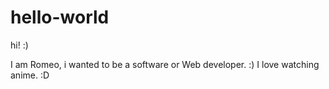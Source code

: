 # hello-world

hi! :)

I am Romeo, i wanted to be a software or Web developer. :)
I love watching anime. :D
